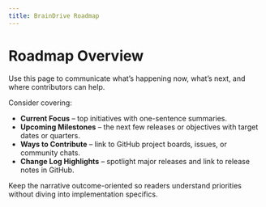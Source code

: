 ```yaml
---
title: BrainDrive Roadmap
---
```


# Roadmap Overview

Use this page to communicate what’s happening now, what’s next, and where contributors can help.

Consider covering:

- **Current Focus** – top initiatives with one-sentence summaries.
- **Upcoming Milestones** – the next few releases or objectives with target dates or quarters.
- **Ways to Contribute** – link to GitHub project boards, issues, or community chats.
- **Change Log Highlights** – spotlight major releases and link to release notes in GitHub.

Keep the narrative outcome-oriented so readers understand priorities without diving into implementation specifics.
